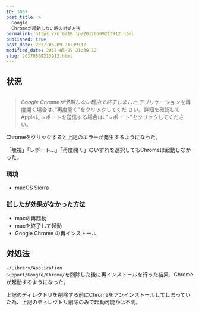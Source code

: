```yaml
---
ID: 3067
post_title: >
  Google
  Chromeが起動しない時の対処方法
permalink: https://b.0218.jp/20170509213912.html
published: true
post_date: 2017-05-09 21:39:12
modified_date: 2017-05-09 21:39:12
slug: 20170509213912.html
---
```

<!--more-->

<h2>状況</h2>

<img src="https://i.imgur.com/EtFmBdc.png" alt="" />

<blockquote>
  <em>Google Chromeが予期しない理由で終了しました</em>
  アプリケーションを再度開く場合は、”再度開く”をクリックしてくだ
  さい。詳細を確認してAppleにレポートを送信する場合は、”レポー
  ト”をクリックしてください。
</blockquote>

Chromeをクリックすると上記のエラーが発生するようになった。

「無視」「レポート…」「再度開く」のいずれを選択してもChromeは起動しなかった。

<h3>環境</h3>

<ul>
<li>macOS Sierra</li>
</ul>

<h3>試したが効果がなかった方法</h3>

<ul>
<li>macの再起動</li>
<li>macを終了して起動</li>
<li>Google Chrome の再インストール</li>
</ul>

<h2>対処法</h2>

<code>~/Library/Application Support/Google/Chrome/</code>を削除した後に再インストールを行った結果、Chromeが起動するようになった。

上記のディレクトリを削除する前にChromeをアンインストールしてしまっていた為、上記のディレクトリ削除のみで起動可能かは不明。